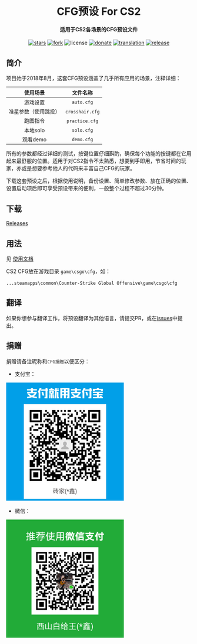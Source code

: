 <h1 align="center">CFG预设 For CS2</h1>
<h4 align="center">适用于CS2各场景的CFG预设文件</h3>

<div align="center">

[![stars](https://img.shields.io/github/stars/Purple-CSGO/CS2-Config-Presets.svg?style=flat&color=green)](https://github.com/Purple-CSGO/CS2-Config-Presets)
[![fork](https://img.shields.io/github/forks/Purple-CSGO/CS2-Config-Presets.svg?style=flat&color=critical)](https://github.com/Purple-CSGO/CS2-Config-Presets)
![license](https://img.shields.io/badge/license-GPL%203-orange.svg?style=flat)
[![donate](https://img.shields.io/badge/$-donate-ff69b4.svg?style=flat)](https://github.com/Purple-CSGO/CS2-Config-Presets#捐赠)
[![translation](https://img.shields.io/badge/$-translation-ff69b4.svg?style=flat&color=blueviolet)](https://github.com/Purple-CSGO/CS2-Config-Presets#翻译)
[![release](https://img.shields.io/github/release/Purple-CSGO/CS2-Config-Presets.svg?style=flat&color=blue)](https://github.com/Purple-CSGO/CS2-Config-Presets/releases)

</div>

## 简介

项目始于2018年8月，这套CFG预设涵盖了几乎所有应用的场景，注释详细：

| 使用场景          | 文件名称              |
|:-------------:|:-----------------:|
| 游戏设置          | `auto.cfg`        |
| 准星参数（使用跳投）    | `crosshair.cfg`   |
| 跑图指令          | `practice.cfg`    |
| 本地solo        | `solo.cfg`        |
| 观看demo        | `demo.cfg`        |

所有的参数都经过详细的测试，按键位置仔细斟酌，确保每个功能的按键都在它用起来最舒服的位置。适用于对CS2指令不太熟悉，想要到手即用，节省时间的玩家，亦或是想要参考他人的代码来丰富自己CFG的玩家。

下载这套预设之后，根据使用说明，备份设置、简单修改参数、放在正确的位置、设置启动项后即可享受预设带来的便利，一般整个过程不超过30分钟。

## 下载

[Releases](https://github.com/Purple-CSGO/CS2-Config-Presets/releases)

## 用法

见 [使用文档](https://config.upup.cool/v2/)

CS2 CFG放在游戏目录 `game\csgo\cfg`，如：

```
...steamapps\common\Counter-Strike Global Offensive\game\csgo\cfg
```

## 翻译

如果你想参与翻译工作，将预设翻译为其他语言，请提交PR，或在[issues](https://github.com/Purple-CSGO/CS2-Config-Presets/issues)中提出。

## 捐赠

捐赠请备注昵称和`CFG捐赠`以便区分：

- 支付宝：

<img src="./img/支付宝.png" alt="Alipay" style="zoom: 80%;" />

- 微信：

<img src="./img/微信.png" alt="Wechat" style="zoom:80%;" />
